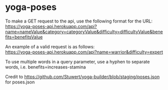 # yoga-poses

To make a GET request to the api, use the following format for the URL:  
https://yoga-poses-api.herokuapp.com/api?name=nameValue&category=categoryValue&difficulty=difficultyValue&benefits=benefitsValue

  
An example of a valid request is as follows:  
https://yoga-poses-api.herokuapp.com/api?name=warrior&difficulty=expert  
  
To use multiple words in a query parameter, use a hyphen to separate words, i.e. benefits=increases-stamina  
  
  
Credit to https://github.com/Stuwert/yoga-builder/blob/staging/poses.json for poses.json

